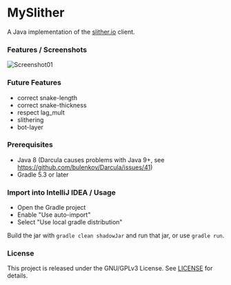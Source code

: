 # MySlither
A Java implementation of the [slither.io](https://slither.io) client.

### Features / Screenshots
![Screenshot01](https://cloud.githubusercontent.com/assets/11258252/15582289/741d9dbe-2370-11e6-82a8-2dc135f823b6.png)

### Future Features
- correct snake-length
- correct snake-thickness
- respect lag_mult
- slithering
- bot-layer

### Prerequisites

- Java 8 (Darcula causes problems with Java 9+, see https://github.com/bulenkov/Darcula/issues/41)
- Gradle 5.3 or later

### Import into IntelliJ IDEA / Usage

- Open the Gradle project
- Enable "Use auto-import"
- Select "Use local gradle distribution"

Build the jar with `gradle clean shadowJar` and run that jar, or use `gradle run`.

### License
This project is released under the GNU/GPLv3 License. See [LICENSE](LICENSE) for details.

